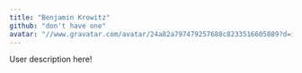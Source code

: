 ```yaml
---
title: "Benjamin Krowitz"
github: "don't have one"
avatar: "//www.gravatar.com/avatar/24a82a797479257688c8233516605889?d=identicon"
---
```


User description here!
